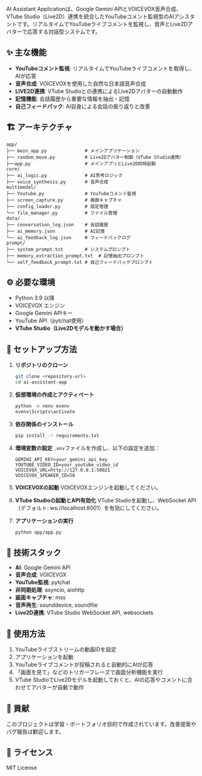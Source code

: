 AI Assistant Applicationは、Google Gemini APIとVOICEVOX音声合成、VTube Studio（Live2D）連携を統合したYouTubeコメント監視型のAIアシスタントです。リアルタイムでYouTubeライブコメントを監視し、音声とLive2Dアバターで応答する対話型システムです。

## ✨ 主な機能

- **YouTubeコメント監視**: リアルタイムでYouTubeライブコメントを取得し、AIが応答
- **音声合成**: VOICEVOXを使用した自然な日本語音声合成
- **LIVE2D連携**: VTube Studioとの連携によるLive2Dアバターの自動動作
- **記憶機能**: 会話履歴から重要な情報を抽出・記憶
- **自己フィードバック**: AI自身による会話の振り返りと改善

## 🏗️ アーキテクチャ

```
app/
├── main_app.py              # メインアプリケーション
├── random_move.py           # Live2Dアバター制御（VTube Studio連携）
├──app.py                    # メインアプリとLive2D同時起動
core/
├── ai_logic.py              # AI思考ロジック
├── voice_synthesis.py       # 音声合成
multimodal/
├── Youtube.py               # YouTubeコメント監視
├── screen_capture.py        # 画面キャプチャ
├── config_loader.py         # 設定管理
└── file_manager.py          # ファイル管理
data/
├── conversation_log.json    # 会話履歴
├── ai_memory.json           # AI記憶
└── ai_feedback_log.json     # フィードバックログ
prompt/
├── system_prompt.txt        # システムプロンプト
├── memory_extraction_prompt.txt  # 記憶抽出プロンプト
└── self_feedback_prompt.txt # 自己フィードバックプロンプト
```

## ⚙️ 必要な環境

- Python 3.9 以降
- VOICEVOX エンジン
- Google Gemini APIキー
- YouTube API（pytchat使用）
- **VTube Studio（Live2Dモデルを動かす場合）**

## 🚀 セットアップ方法

1. **リポジトリのクローン**
    ```bash
    git clone <repository-url>
    cd ai-assistant-app
    ```

2. **仮想環境の作成とアクティベート**
    ```bash
    python -m venv evenv
    evenv\Scripts\activate
    ```

3. **依存関係のインストール**
    ```bash
    pip install -r requirements.txt
    ```

4. **環境変数の設定**
    `.env`ファイルを作成し、以下の設定を追加：
    ```env
    GEMINI_API_KEY=your_gemini_api_key
    YOUTUBE_VIDEO_ID=your_youtube_video_id
    VOICEVOX_URL=http://127.0.0.1:50021
    VOICEVOX_SPEAKER_ID=58
    ```

5. **VOICEVOXの起動**
    VOICEVOXエンジンを起動してください。

6. **VTube Studioの起動とAPI有効化**
    VTube Studioを起動し、WebSocket API（デフォルト: ws://localhost:8001）を有効にしてください。

7. **アプリケーションの実行**  
      ```bash
      python app/app.py
      ```

## 🔧 技術スタック

- **AI**: Google Gemini API
- **音声合成**: VOICEVOX
- **YouTube監視**: pytchat
- **非同期処理**: asyncio, aiohttp
- **画面キャプチャ**: mss
- **音声再生**: sounddevice, soundfile
- **Live2D連携**: VTube Studio WebSocket API, websockets

## 📝 使用方法

1. YouTubeライブストリームの動画IDを設定
2. アプリケーションを起動
3. YouTubeライブコメントが投稿されると自動的にAIが応答
4. 「画面を見て」などのトリガーフレーズで画面分析機能を実行
5. VTube StudioでLive2Dモデルを起動しておくと、AIの応答やコメントに合わせてアバターが自動で動作

## 🤝 貢献

このプロジェクトは学習・ポートフォリオ目的で作成されています。改善提案やバグ報告は歓迎します。

## 📄 ライセンス

MIT License